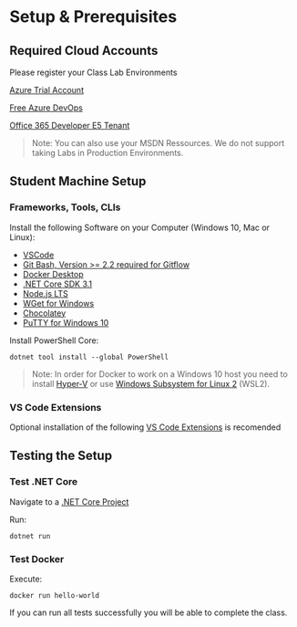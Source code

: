 # Setup & Prerequisites

## Required Cloud Accounts

Please register your Class Lab Environments

[Azure Trial Account](https://azure.microsoft.com/de-de/free/)

[Free Azure DevOps](https://azure.microsoft.com/en-us/services/devops/?nav=min)

[Office 365 Developer E5 Tenant](https://docs.microsoft.com/en-us/sharepoint/dev/spfx/set-up-your-developer-tenant)

> Note: You can also use your MSDN Ressources. We do not support taking Labs in Production Environments.

## Student Machine Setup

### Frameworks, Tools, CLIs

Install the following Software on your Computer (Windows 10, Mac or Linux):

- [VSCode](https://code.visualstudio.com/download)
- [Git Bash, Version >= 2.2 required for Gitflow ](https://git-scm.com/downloads)
- [Docker Desktop](https://www.docker.com/products/docker-desktop)
- [.NET Core SDK 3.1](https://dotnet.microsoft.com/download)
- [Node.js LTS](https://nodejs.org/en/)
- [WGet for Windows](https://eternallybored.org/misc/wget/)
- [Chocolatey](https://chocolatey.org/install)
- [PuTTY for Windows 10](https://the.earth.li/~sgtatham/putty/latest/w64/putty-64bit-0.73-installer.msi)

Install PowerShell Core:

```
dotnet tool install --global PowerShell
```

> Note: In order for Docker to work on a Windows 10 host you need to install [Hyper-V](https://docs.microsoft.com/en-us/virtualization/hyper-v-on-windows/quick-start/enable-hyper-v) or use [Windows Subsystem for Linux 2](https://docs.microsoft.com/en-us/windows/wsl/wsl2-install) (WSL2).

### VS Code Extensions

Optional installation of the following [VS Code Extensions](./VSCode/) is recomended

## Testing the Setup

### Test .NET Core

Navigate to a [.NET Core Project](./T01/01%20Getting%20Started/Demo-01)

Run:

```
dotnet run
```

### Test Docker

Execute:

```
docker run hello-world
```

If you can run all tests successfully you will be able to complete the class.
